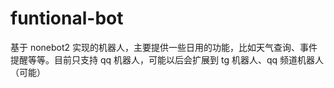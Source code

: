 # funtional-bot
基于 nonebot2 实现的机器人，主要提供一些日用的功能，比如天气查询、事件提醒等等。目前只支持 qq 机器人，可能以后会扩展到 tg 机器人、qq 频道机器人（可能）

